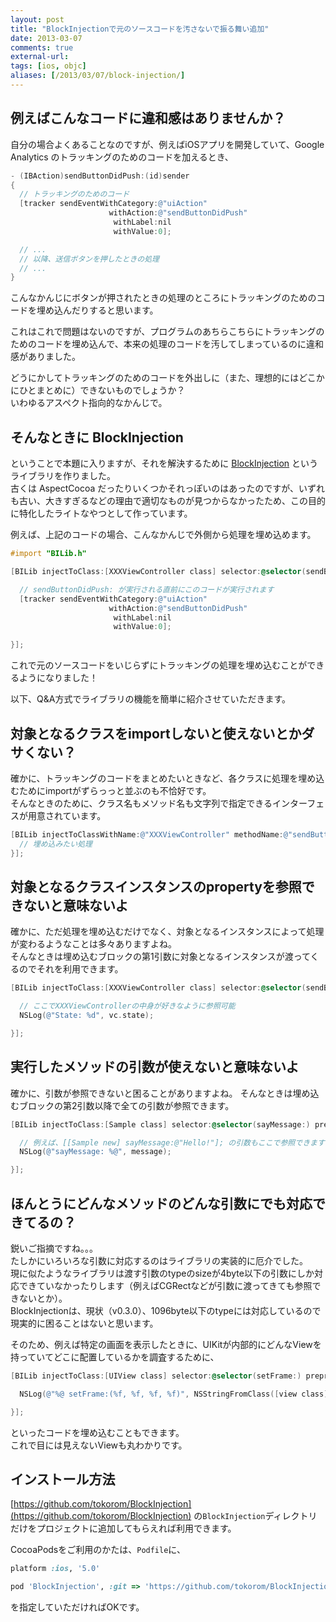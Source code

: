 ```yaml
---
layout: post
title: "BlockInjectionで元のソースコードを汚さないで振る舞い追加"
date: 2013-03-07
comments: true
external-url: 
tags: [ios, objc]
aliases: [/2013/03/07/block-injection/]
---
```


## 例えばこんなコードに違和感はありませんか？

自分の場合よくあることなのですが、例えばiOSアプリを開発していて、Google Analytics のトラッキングのためのコードを加えるとき、

``` objective-c
- (IBAction)sendButtonDidPush:(id)sender
{
  // トラッキングのためのコード
  [tracker sendEventWithCategory:@"uiAction"
                      withAction:@"sendButtonDidPush"
                       withLabel:nil
                       withValue:0];

  // ...
  // 以降、送信ボタンを押したときの処理
  // ...
}
```

こんなかんじにボタンが押されたときの処理のところにトラッキングのためのコードを埋め込んだりすると思います。

これはこれで問題はないのですが、プログラムのあちらこちらにトラッキングのためのコードを埋め込んで、本来の処理のコードを汚してしまっているのに違和感がありました。

どうにかしてトラッキングのためのコードを外出しに（また、理想的にはどこかにひとまとめに）できないものでしょうか？  
いわゆるアスペクト指向的なかんじで。

## そんなときに BlockInjection

ということで本題に入りますが、それを解決するために [BlockInjection](https://github.com/tokorom/BlockInjection) というライブラリを作りました。  
古くは AspectCocoa だったりいくつかそれっぽいのはあったのですが、いずれも古い、大きすぎるなどの理由で適切なものが見つからなかったため、この目的に特化したライトなやつとして作っています。

例えば、上記のコードの場合、こんなかんじで外側から処理を埋め込めます。

<!-- more -->

``` objective-c
#import "BILib.h"

[BILib injectToClass:[XXXViewController class] selector:@selector(sendButtonDidPush:) preprocess:^{

  // sendButtonDidPush: が実行される直前にこのコードが実行されます
  [tracker sendEventWithCategory:@"uiAction"
                      withAction:@"sendButtonDidPush"
                       withLabel:nil
                       withValue:0];

}];
```

これで元のソースコードをいじらずにトラッキングの処理を埋め込むことができるようになりました！

以下、Q&A方式でライブラリの機能を簡単に紹介させていただきます。

## 対象となるクラスをimportしないと使えないとかダサくない？

確かに、トラッキングのコードをまとめたいときなど、各クラスに処理を埋め込むためにimportがずらっっと並ぶのも不恰好です。  
そんなときのために、クラス名もメソッド名も文字列で指定できるインターフェスが用意されています。

``` objective-c
[BILib injectToClassWithName:@"XXXViewController" methodName:@"sendButtonDidPush:" preprocess:^{
  // 埋め込みたい処理
}];
```

## 対象となるクラスインスタンスのpropertyを参照できないと意味ないよ

確かに、ただ処理を埋め込むだけでなく、対象となるインスタンスによって処理が変わるようなことは多々ありますよね。  
そんなときは埋め込むブロックの第1引数に対象となるインスタンスが渡ってくるのでそれを利用できます。

``` objective-c
[BILib injectToClass:[XXXViewController class] selector:@selector(sendButtonDidPush:) preprocess:^(XXXViewController* vc){

  // ここでXXXViewControllerの中身が好きなように参照可能
  NSLog(@"State: %d", vc.state);

}];
```

## 実行したメソッドの引数が使えないと意味ないよ

確かに、引数が参照できないと困ることがありますよね。
そんなときは埋め込むブロックの第2引数以降で全ての引数が参照できます。

``` objective-c
[BILib injectToClass:[Sample class] selector:@selector(sayMessage:) preprocess:^(Sample* sample, NSString* message){

  // 例えば、[[Sample new] sayMessage:@"Hello!"]; の引数もここで参照できます
  NSLog(@"sayMessage: %@", message);

}];
```

## ほんとうにどんなメソッドのどんな引数にでも対応できてるの？

鋭いご指摘ですね。。。  
たしかにいろいろな引数に対応するのはライブラリの実装的に厄介でした。  
現に似たようなライブラリは渡す引数のtypeのsizeが4byte以下の引数にしか対応できていなかったりします（例えばCGRectなどが引数に渡ってきても参照できないとか）。  
BlockInjectionは、現状（v0.3.0）、1096byte以下のtypeには対応しているので現実的に困ることはないと思います。  

そのため、例えば特定の画面を表示したときに、UIKitが内部的にどんなViewを持っていてどこに配置しているかを調査するために、

``` objective-c
[BILib injectToClass:[UIView class] selector:@selector(setFrame:) preprocess:^(UIView* view, CGRect frame){

  NSLog(@"%@ setFrame:(%f, %f, %f, %f)", NSStringFromClass([view class]), frame.origin.x, frame.origin.y, frame.size.width, frame.size.height);

}];
```

といったコードを埋め込むこともできます。  
これで目には見えないViewも丸わかりです。

## インストール方法

[https://github.com/tokorom/BlockInjection](https://github.com/tokorom/BlockInjection)
の`BlockInjection`ディレクトリだけをプロジェクトに追加してもらえれば利用できます。


CocoaPodsをご利用のかたは、`Podfile`に、

``` ruby
platform :ios, '5.0'

pod 'BlockInjection', :git => 'https://github.com/tokorom/BlockInjection.git'
```

を指定していただければOKです。

